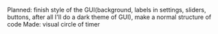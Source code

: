 Planned: finish style of the GUI(background, labels in settings, sliders, buttons, after all I'll do a dark theme of GUI), make a normal structure of code
Made: visual circle of timer
